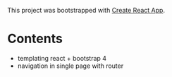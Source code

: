 This project was bootstrapped with [Create React App](https://github.com/facebook/create-react-app).

# Contents
- templating react + bootstrap 4
- navigation in single page with router